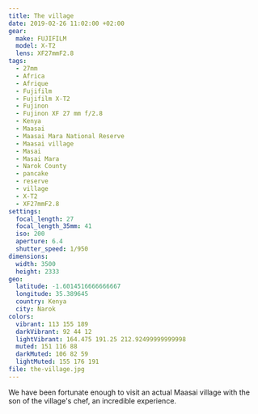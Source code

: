```yaml
---
title: The village
date: 2019-02-26 11:02:00 +02:00
gear:
  make: FUJIFILM
  model: X-T2
  lens: XF27mmF2.8
tags:
  - 27mm
  - Africa
  - Afrique
  - Fujifilm
  - Fujifilm X-T2
  - Fujinon
  - Fujinon XF 27 mm f/2.8
  - Kenya
  - Maasai
  - Maasai Mara National Reserve
  - Maasai village
  - Masai
  - Masai Mara
  - Narok County
  - pancake
  - reserve
  - village
  - X-T2
  - XF27mmF2.8
settings:
  focal_length: 27
  focal_length_35mm: 41
  iso: 200
  aperture: 6.4
  shutter_speed: 1/950
dimensions:
  width: 3500
  height: 2333
geo:
  latitude: -1.6014516666666667
  longitude: 35.389645
  country: Kenya
  city: Narok
colors:
  vibrant: 113 155 189
  darkVibrant: 92 44 12
  lightVibrant: 164.475 191.25 212.92499999999998
  muted: 151 116 88
  darkMuted: 106 82 59
  lightMuted: 155 176 191
file: the-village.jpg
---
```


We have been fortunate enough to visit an actual Maasai village with the son of the village's chef, an incredible experience.
